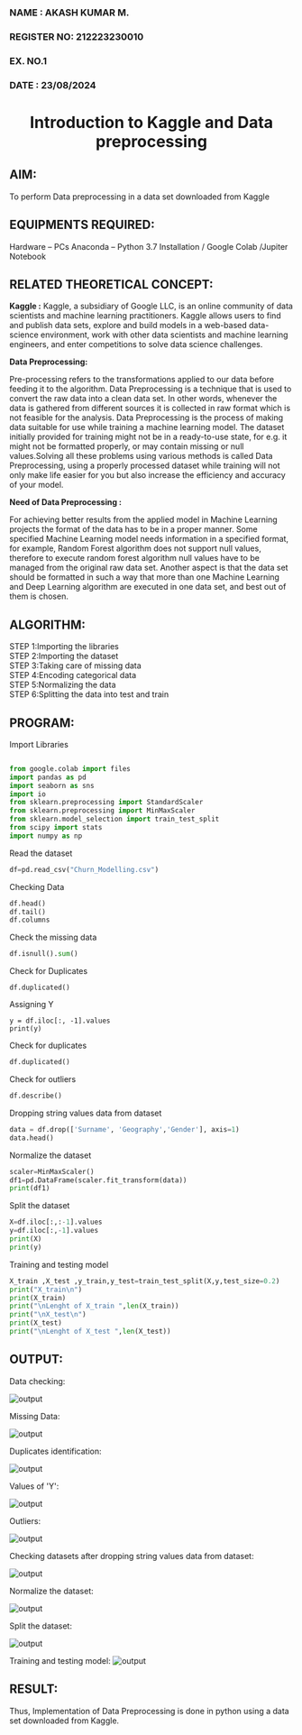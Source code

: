<H3>NAME : AKASH KUMAR M.</H3>
<H3>REGISTER NO: 212223230010</H3>
<H3>EX. NO.1</H3>
<H3>DATE : 23/08/2024</H3>
<H1 ALIGN =CENTER> Introduction to Kaggle and Data preprocessing</H1>

## AIM:

To perform Data preprocessing in a data set downloaded from Kaggle

## EQUIPMENTS REQUIRED:
Hardware – PCs
Anaconda – Python 3.7 Installation / Google Colab /Jupiter Notebook

## RELATED THEORETICAL CONCEPT:

**Kaggle :**
Kaggle, a subsidiary of Google LLC, is an online community of data scientists and machine learning practitioners. Kaggle allows users to find and publish data sets, explore and build models in a web-based data-science environment, work with other data scientists and machine learning engineers, and enter competitions to solve data science challenges.

**Data Preprocessing:**

Pre-processing refers to the transformations applied to our data before feeding it to the algorithm. Data Preprocessing is a technique that is used to convert the raw data into a clean data set. In other words, whenever the data is gathered from different sources it is collected in raw format which is not feasible for the analysis.
Data Preprocessing is the process of making data suitable for use while training a machine learning model. The dataset initially provided for training might not be in a ready-to-use state, for e.g. it might not be formatted properly, or may contain missing or null values.Solving all these problems using various methods is called Data Preprocessing, using a properly processed dataset while training will not only make life easier for you but also increase the efficiency and accuracy of your model.

**Need of Data Preprocessing :**

For achieving better results from the applied model in Machine Learning projects the format of the data has to be in a proper manner. Some specified Machine Learning model needs information in a specified format, for example, Random Forest algorithm does not support null values, therefore to execute random forest algorithm null values have to be managed from the original raw data set.
Another aspect is that the data set should be formatted in such a way that more than one Machine Learning and Deep Learning algorithm are executed in one data set, and best out of them is chosen.


## ALGORITHM:
STEP 1:Importing the libraries<BR>
STEP 2:Importing the dataset<BR>
STEP 3:Taking care of missing data<BR>
STEP 4:Encoding categorical data<BR>
STEP 5:Normalizing the data<BR>
STEP 6:Splitting the data into test and train<BR>

##  PROGRAM:
Import Libraries
```py

from google.colab import files
import pandas as pd
import seaborn as sns
import io
from sklearn.preprocessing import StandardScaler
from sklearn.preprocessing import MinMaxScaler
from sklearn.model_selection import train_test_split
from scipy import stats
import numpy as np
```
Read the dataset
```py
df=pd.read_csv("Churn_Modelling.csv")

```
Checking Data
```py
df.head()
df.tail()
df.columns
```
Check the missing data
```py
df.isnull().sum()
```

Check for Duplicates
```
df.duplicated()
```
Assigning Y
```
y = df.iloc[:, -1].values
print(y)
```
Check for duplicates
```py
df.duplicated()
```
Check for outliers
```py
df.describe()
```
Dropping string values data from dataset
```py
data = df.drop(['Surname', 'Geography','Gender'], axis=1)
data.head()
```
Normalize the dataset
```py
scaler=MinMaxScaler()
df1=pd.DataFrame(scaler.fit_transform(data))
print(df1)
```
Split the dataset
```py
X=df.iloc[:,:-1].values
y=df.iloc[:,-1].values
print(X)
print(y)
```
Training and testing model
```py
X_train ,X_test ,y_train,y_test=train_test_split(X,y,test_size=0.2)
print("X_train\n")
print(X_train)
print("\nLenght of X_train ",len(X_train))
print("\nX_test\n")
print(X_test)
print("\nLenght of X_test ",len(X_test))
```


## OUTPUT:
Data checking:

![output](1.png)

Missing Data:

![output](4.png)

Duplicates identification:

![output](6.png)


Values of 'Y':

![output](3.png)


Outliers:

![output](7.png)

Checking datasets after dropping string values data from dataset:

![output](8.png)

Normalize the dataset:

![output](9.png)

Split the dataset:

![output](10.png)

Training and testing model:
![output](11.png)


## RESULT:
Thus, Implementation of Data Preprocessing is done in python  using a data set downloaded from Kaggle.


